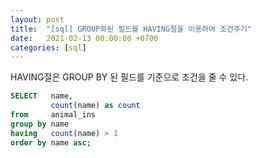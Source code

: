 ```yaml
---
layout: post
title:  "[sql] GROUP화된 필드를 HAVING절을 이용하여 조건주기"
date:   2021-02-13 00:00:00 +0700
categories: [sql]
---
```


HAVING절은 GROUP BY 된 필드를 기준으로 조건을 줄 수 있다.

```sql
SELECT   name,
         count(name) as count
from     animal_ins
group by name
having   count(name) > 1
order by name asc;
```
